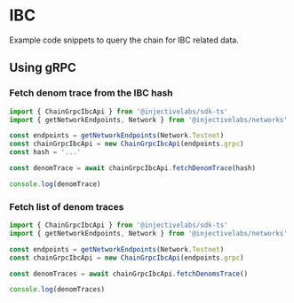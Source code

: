 # IBC

Example code snippets to query the chain for IBC related data.

## Using gRPC

### Fetch denom trace from the IBC hash

```ts
import { ChainGrpcIbcApi } from '@injectivelabs/sdk-ts'
import { getNetworkEndpoints, Network } from '@injectivelabs/networks'

const endpoints = getNetworkEndpoints(Network.Testnet)
const chainGrpcIbcApi = new ChainGrpcIbcApi(endpoints.grpc)
const hash = '...'

const denomTrace = await chainGrpcIbcApi.fetchDenomTrace(hash)

console.log(denomTrace)
```

### Fetch list of denom traces

```ts
import { ChainGrpcIbcApi } from '@injectivelabs/sdk-ts'
import { getNetworkEndpoints, Network } from '@injectivelabs/networks'

const endpoints = getNetworkEndpoints(Network.Testnet)
const chainGrpcIbcApi = new ChainGrpcIbcApi(endpoints.grpc)

const denomTraces = await chainGrpcIbcApi.fetchDenomsTrace()

console.log(denomTraces)
```
